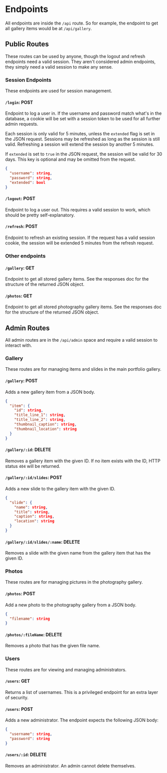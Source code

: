 # Endpoints

All endpoints are inside the `/api` route. So for example, the endpoint to get all gallery items would be at `/api/gallery`.

## Public Routes

These routes can be used by anyone, though the logout and refresh endpoints need a valid session. They aren't considered admin endpoints, they simply need a valid session to make any sense.

### Session Endpoints

These endpoints are used for session management.

#### `/login`: POST

Endpoint to log a user in. If the username and password match what's in the database, a cookie will be set with a session token to be used for all further admin requests.

Each session is only valid for 5 minutes, unless the `extended` flag is set in the JSON request. Sessions may be refreshed as long as the session is still valid. Refreshing a session will extend the session by another 5 minutes.

If `extended` is set to `true` in the JSON request, the session will be valid for 30 days. This key is optional and may be omitted from the request.

```json
{
  "username": string,
  "password": string,
  "extended": bool
}
```

#### `/logout`: POST

Endpoint to log a user out. This requires a valid session to work, which should be pretty self-explanatory.

#### `/refresh`: POST

Endpoint to refresh an existing session. If the request has a valid session cookie, the session will be extended 5 minutes from the refresh request.

### Other endpoints

#### `/gallery`: GET

Endpoint to get all stored gallery items. See the responses doc for the structure of the returned JSON object.

#### `/photos`: GET

Endpoint to get all stored photography gallery items. See the responses doc for the structure of the returned JSON object.

## Admin Routes

All admin routes are in the `/api/admin` space and require a valid session to interact with.

### Gallery

These routes are for managing items and slides in the main portfolio gallery.

#### `/gallery`: POST

Adds a new gallery item from a JSON body.

```json
{
  "item": {
    "id": string,
    "title_line_1": string,
    "title_line_2": string,
    "thumbnail_caption": string,
    "thumbnail_location": string
  }
}
```

#### `/gallery/:id`: DELETE

Removes a gallery item with the given ID. If no item exists with the ID, HTTP status `404` will be returned.

#### `/gallery/:id/slides`: POST

Adds a new slide to the gallery item with the given ID.

```json
{
  "slide": {
    "name": string,
    "title": string,
    "caption": string,
    "location": string
  }
}
```

#### `/gallery/:id/slides/:name`: DELETE

Removes a slide with the given name from the gallery item that has the given ID.

### Photos

These routes are for managing pictures in the photography gallery.

#### `/photos`: POST

Add a new photo to the photography gallery from a JSON body.

```json
{
  "filename": string
}
```

#### `/photos/:fileName`: DELETE

Removes a photo that has the given file name.

### Users

These routes are for viewing and managing administrators.

#### `/users`: GET

Returns a list of usernames. This is a privileged endpoint for an extra layer of security.

#### `/users`: POST

Adds a new administrator. The endpoint expects the following JSON body:

```json
{
  "username": string,
  "password": string
}
```

#### `/users/:id`: DELETE

Removes an administrator. An admin cannot delete themselves.
